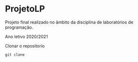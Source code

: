 # ProjetoLP 

Projeto final realizado no âmbito da disciplina de laboratórios de programação.

Ano letivo 2020/2021

Clonar o repositorio
``` 
git clone 

```
